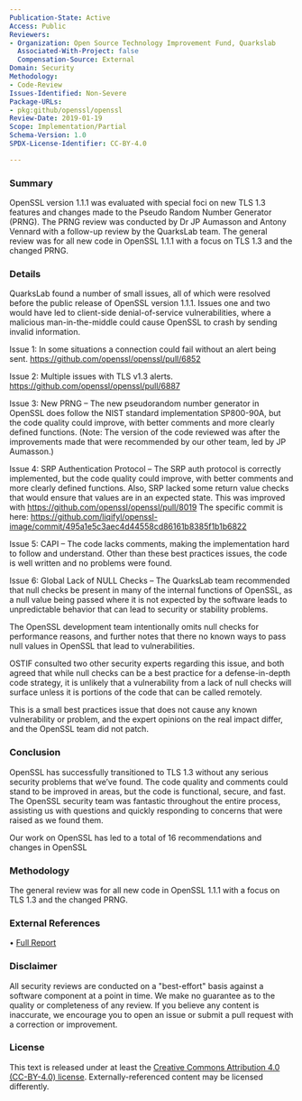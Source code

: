 ```yaml
---
Publication-State: Active
Access: Public
Reviewers:
- Organization: Open Source Technology Improvement Fund, Quarkslab
  Associated-With-Project: false
  Compensation-Source: External
Domain: Security
Methodology: 
- Code-Review
Issues-Identified: Non-Severe
Package-URLs:
- pkg:github/openssl/openssl
Review-Date: 2019-01-19
Scope: Implementation/Partial
Schema-Version: 1.0
SPDX-License-Identifier: CC-BY-4.0

---
```


### Summary

OpenSSL version 1.1.1 was evaluated with special foci on new TLS 1.3 features and changes made to the Pseudo Random Number Generator (PRNG). The PRNG review was conducted by Dr JP Aumasson and Antony Vennard with a follow-up review by the QuarksLab team. The general review was for all new code in OpenSSL 1.1.1 with a focus on TLS 1.3 and the changed PRNG.

### Details

QuarksLab found a number of small issues, all of which were resolved before the public release of OpenSSL version 1.1.1. Issues one and two would have led to client-side denial-of-service vulnerabilities, where a malicious man-in-the-middle could cause OpenSSL to crash by sending invalid information.

Issue 1: In some situations a connection could fail without an alert being sent. https://github.com/openssl/openssl/pull/6852

Issue 2: Multiple issues with TLS v1.3 alerts. https://github.com/openssl/openssl/pull/6887

Issue 3: New PRNG – The new pseudorandom number generator in OpenSSL does follow the NIST standard implementation SP800-90A, but the code quality could improve, with better comments and more clearly defined functions. (Note: The version of the code reviewed was after the improvements made that were recommended by our other team, led by JP Aumasson.)

Issue 4: SRP Authentication Protocol – The SRP auth protocol is correctly implemented, but the code quality could improve, with better comments and more clearly defined functions. Also, SRP lacked some return value checks that would ensure that values are in an expected state. This was improved with https://github.com/openssl/openssl/pull/8019 The specific commit is here: https://github.com/liqifyl/openssl-image/commit/495a1e5c3aec4d44558cd86161b8385f1b1b6822

Issue 5: CAPI – The code lacks comments, making the implementation hard to follow and understand. Other than these best practices issues, the code is well written and no problems were found.

Issue 6: Global Lack of NULL Checks – The QuarksLab team recommended that null checks be present in many of the internal functions of OpenSSL, as a null value being passed where it is not expected by the software leads to unpredictable behavior that can lead to security or stability problems.

The OpenSSL development team intentionally omits null checks for performance reasons, and further notes that there no known ways to pass null values in OpenSSL that lead to vulnerabilities.

OSTIF consulted two other security experts regarding this issue, and both agreed that while null checks can be a best practice for a defense-in-depth code strategy, it is unlikely that a vulnerability from a lack of null checks will surface unless it is portions of the code that can be called remotely.

This is a small best practices issue that does not cause any known vulnerability or problem, and the expert opinions on the real impact differ, and the OpenSSL team did not patch.

### Conclusion

OpenSSL has successfully transitioned to TLS 1.3 without any serious security problems that we’ve found. The code quality and comments could stand to be improved in areas, but the code is functional, secure, and fast. The OpenSSL security team was fantastic throughout the entire process, assisting us with questions and quickly responding to concerns that were raised as we found them.

Our work on OpenSSL has led to a total of 16 recommendations and changes in OpenSSL


### Methodology

The general review was for all new code in OpenSSL 1.1.1 with a focus on TLS 1.3 and the changed PRNG.

### External References

• [Full Report](https://ostif.org/wp-content/uploads/2019/01/18-04-720-REP_v1.2.pdf)  


### Disclaimer

All security reviews are conducted on a "best-effort" basis against a software
component at a point in time. We make no guarantee as to the quality or completeness
of any review. If you believe any content is inaccurate, we encourage you to open
an issue or submit a pull request with a correction or improvement.

### License

This text is released under at least the
[Creative Commons Attribution 4.0 (CC-BY-4.0) license](https://creativecommons.org/licenses/by/4.0/legalcode.txt).
Externally-referenced content may be licensed differently.
